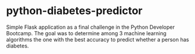 # python-diabetes-predictor
Simple Flask application as a final challenge in the Python Developer Bootcamp. The goal was to determine among 3 machine learning algorithms the one with the best accuracy to predict whether a person has diabetes.
